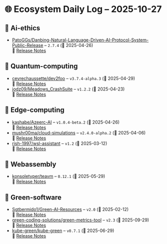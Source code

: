 # 🌐 Ecosystem Daily Log – 2025-10-27

## 🔹 Ai-ethics
- [PatoGGs/Danbing-Natural-Language-Driven-AI-Protocol-System-Public-Release](https://github.com/PatoGGs/Danbing-Natural-Language-Driven-AI-Protocol-System-Public-Release/releases/tag/2.7.4) – `2.7.4` (📅 2025-04-26)  
  🔗 [Release Notes](https://github.com/PatoGGs/Danbing-Natural-Language-Driven-AI-Protocol-System-Public-Release/releases/tag/2.7.4)

## 🔹 Quantum-computing
- [cevrechaussette/dev2foo](https://github.com/cevrechaussette/dev2foo/releases/tag/v3.7.4-alpha.3) – `v3.7.4-alpha.3` (📅 2025-04-29)  
  🔗 [Release Notes](https://github.com/cevrechaussette/dev2foo/releases/tag/v3.7.4-alpha.3)
- [jodz09/Meadows_CrashSuite](https://github.com/jodz09/Meadows_CrashSuite/releases/tag/v1.2.2) – `v1.2.2` (📅 2025-04-23)  
  🔗 [Release Notes](https://github.com/jodz09/Meadows_CrashSuite/releases/tag/v1.2.2)

## 🔹 Edge-computing
- [kashabe/Azeerc-AI](https://github.com/kashabe/Azeerc-AI/releases/tag/v1.0.4-beta.2) – `v1.0.4-beta.2` (📅 2025-04-26)  
  🔗 [Release Notes](https://github.com/kashabe/Azeerc-AI/releases/tag/v1.0.4-beta.2)
- [mushr00ma/cloud-simulations](https://github.com/mushr00ma/cloud-simulations/releases/tag/v2.4.0-alpha.2) – `v2.4.0-alpha.2` (📅 2025-04-06)  
  🔗 [Release Notes](https://github.com/mushr00ma/cloud-simulations/releases/tag/v2.4.0-alpha.2)
- [rish-1997/wsl-assistant](https://github.com/rish-1997/wsl-assistant/releases/tag/v1.2) – `v1.2` (📅 2025-03-12)  
  🔗 [Release Notes](https://github.com/rish-1997/wsl-assistant/releases/tag/v1.2)

## 🔹 Webassembly
- [konsoletyper/teavm](https://github.com/konsoletyper/teavm/releases/tag/0.12.1) – `0.12.1` (📅 2025-05-29)  
  🔗 [Release Notes](https://github.com/konsoletyper/teavm/releases/tag/0.12.1)

## 🔹 Green-software
- [Sgtbermido1/Green-AI-Resources](https://github.com/Sgtbermido1/Green-AI-Resources/releases/tag/v2.0) – `v2.0` (📅 2025-02-12)  
  🔗 [Release Notes](https://github.com/Sgtbermido1/Green-AI-Resources/releases/tag/v2.0)
- [green-coding-solutions/green-metrics-tool](https://github.com/green-coding-solutions/green-metrics-tool/releases/tag/v2.3) – `v2.3` (📅 2025-09-29)  
  🔗 [Release Notes](https://github.com/green-coding-solutions/green-metrics-tool/releases/tag/v2.3)
- [kube-green/kube-green](https://github.com/kube-green/kube-green/releases/tag/v0.7.1) – `v0.7.1` (📅 2025-06-29)  
  🔗 [Release Notes](https://github.com/kube-green/kube-green/releases/tag/v0.7.1)